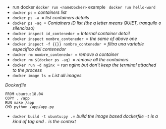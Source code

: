 - run docker `docker run <nameDocker>` example ` docker run hello-word`
- `docker ps` = _containers list_
- `docker ps -a `= _list containers details_
- `docker ps -aq `= _Containers ID list (the q letter means  QUIET, tranquilo o silencioso)_
- `docker inspect id_contenedor `= _Internal container detail_
- `docker inspect nombre_contenedor `= _the same of above one_
- `docker inspect -f {{}} nombre_contenedor `= _filtra una variable especifico del contenedor_
- `docker rm nombre_contenedor `= _remove a container_
- `docker rm $(docker ps -aq) `= _remove all the containers_
- `docker run -d nginx `= _run nginx but don't keep the terminal attached to the process_
- `docker image ls `= _List all images_

*Dockerfile*

```
FROM ubuntu:18.04
COPY . /app
RUN make /app
CMD python /app/app.py

```
- `docker build -t ubuntu:py .`= _build the image based dockerfile `-t` is a kind of tag and `.` is the context_
